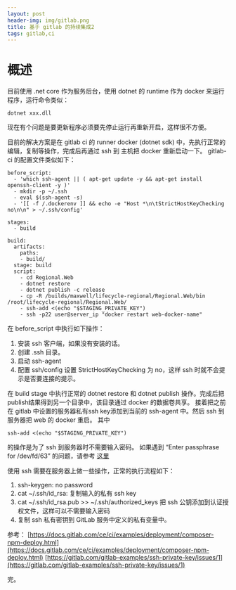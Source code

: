 ```yaml
---
layout: post
header-img: img/gitlab.png
title: 基于 gitlab 的持续集成2
tags: gitlab,ci
---
```


# 概述
目前使用 .net core 作为服务后台，使用 dotnet 的 runtime 作为 docker 来运行程序，运行命令类似：

```shell
dotnet xxx.dll
```

现在有个问题是要更新程序必须要先停止运行再重新开启，这样很不方便。

目前的解决方案是在 gitlab ci 的 runner docker (dotnet sdk) 中，先执行正常的编辑，复制等操作，完成后再通过 ssh 到 主机把 docker 重新启动一下。
gitlab-ci 的配置文件类似如下：

```
before_script:
  - 'which ssh-agent || ( apt-get update -y && apt-get install openssh-client -y )'
  - mkdir -p ~/.ssh
  - eval $(ssh-agent -s)
  - '[[ -f /.dockerenv ]] && echo -e "Host *\n\tStrictHostKeyChecking no\n\n" > ~/.ssh/config'

stages:
  - build

build:
  artifacts:
    paths:
    - build/
  stage: build
  script:
    - cd Regional.Web
    - dotnet restore
    - dotnet publish -c release
    - cp -R /builds/maxwell/lifecycle-regional/Regional.Web/bin /root/lifecycle-regional/Regional.Web/
    - ssh-add <(echo "$STAGING_PRIVATE_KEY")
    - ssh -p22 user@server_ip "docker restart web-docker-name"
```

在 before_script 中执行如下操作：

1. 安装 ssh 客户端，如果没有安装的话。
2. 创建 .ssh 目录。
3. 启动 ssh-agent
4. 配置  ssh/config 设置 StrictHostKeyChecking 为 no，这样 ssh 时就不会提示是否要连接的提示。

在 build stage 中执行正常的 dotnet restore 和 dotnet publish 操作。完成后把publish结果得到另一个目录中，该目录通过 docker 的数据卷共享。
接着把之前在 gitlab 中设置的服务器私有ssh key添加到当前的 ssh-agent 中。然后 ssh 到 服务器把 web 的 docker 重启。
其中

```shell
ssh-add <(echo "$STAGING_PRIVATE_KEY")
```

的操作是为了 ssh 到服务器时不需要输入密码。
如果遇到 “Enter passphrase for /dev/fd/63” 的问题，请参考 [这里](https://gitlab.com/gitlab-examples/ssh-private-key/issues/1)

使用 ssh 需要在服务器上做一些操作，正常的执行流程如下：

1. ssh-keygen: no password
2. cat ~/.ssh/id_rsa: 复制输入的私有 ssh key
3. cat ~/.ssh/id_rsa.pub >> ~/.ssh/authorized_keys  把 ssh 公钥添加到认证授权文件，这样可以不需要输入密码
4. 复制 ssh 私有密钥到 GitLab 服务中定义的私有变量中。

参考： [https://docs.gitlab.com/ce/ci/examples/deployment/composer-npm-deploy.html](https://docs.gitlab.com/ce/ci/examples/deployment/composer-npm-deploy.html)
[https://gitlab.com/gitlab-examples/ssh-private-key/issues/1](https://gitlab.com/gitlab-examples/ssh-private-key/issues/1)

完。
